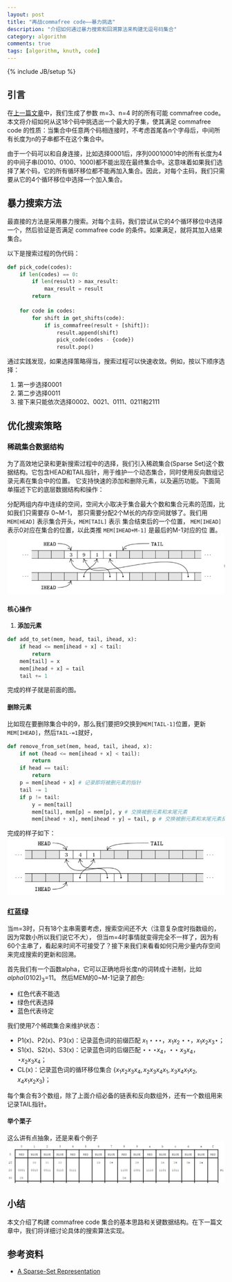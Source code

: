 ```yaml
---
layout: post
title: "再战commafree code——暴力挑选"
description: "介绍如何通过暴力搜索和回溯算法来构建无逗号码集合"
category: algorithm
comments: true
tags: [algorithm, knuth, code]
---
```


{% include JB/setup %}

## 引言

在[上一篇文章](/2024/10/commafree-code-first.html)中，我们生成了参数 m=3、n=4 时的所有可能 commafree code。本文将介绍如何从这18个码中挑选出一个最大的子集，使其满足 commafree code 的性质：当集合中任意两个码相连接时，不考虑首尾各n个字母后，中间所有长度为n的子串都不在这个集合中。

由于一个码可以和自身连接，比如选择0001后，序列00010001中的所有长度为4的中间子串(0010、0100、1000)都不能出现在最终集合中。这意味着如果我们选择了某个码，它的所有循环移位都不能再加入集合。因此，对每个主码，我们只需要从它的4个循环移位中选择一个加入集合。
<!--more-->

## 暴力搜索方法

最直接的方法是采用暴力搜索。对每个主码，我们尝试从它的4个循环移位中选择一个，然后验证是否满足 commafree code 的条件。如果满足，就将其加入结果集合。

以下是搜索过程的伪代码：

```python
def pick_code(codes):
    if len(codes) == 0:
        if len(result) > max_result:
            max_result = result
        return
        
    for code in codes:
        for shift in get_shifts(code):
            if is_commafree(result + [shift]):
                result.append(shift)
                pick_code(codes - {code})
                result.pop()
```

通过实践发现，如果选择策略得当，搜索过程可以快速收敛。例如，按以下顺序选择：
1. 第一步选择0001
2. 第二步选择0011
3. 接下来只能依次选择0002、0021、0111、0211和2111

## 优化搜索策略

### 稀疏集合数据结构

为了高效地记录和更新搜索过程中的选择，我们引入稀疏集合(Sparse Set)这个数据结构。它包含HEAD和TAIL指针，用于维护一个动态集合，同时使用反向数组记录元素在集合中的位置。
它支持快速的添加和删除元素，以及遍历功能。下面简单描述下它的底层数据结构和操作：

分配两组内存中连续的空间，空间大小取决于集合最大个数和集合元素的范围，比如我们只需要存 0~M-1，
那只需要分配2个M长的内存空间就够了。我们用 `MEM[HEAD]` 表示集合开头，`MEM[TAIL]` 表示
集合结束后的一个位置，
`MEM[IHEAD]` 表示0对应在集合的位置，以此类推 `MEM[IHEAD+M-1]` 是最后的M-1对应的位
置。
![稀疏集合示意图](/images/commafree-sparse_set.png)

#### 核心操作

1. **添加元素**

```python
def add_to_set(mem, head, tail, ihead, x):
    if head <= mem[ihead + x] < tail:
        return
    mem[tail] = x
    mem[ihead + x] = tail
    tail += 1
```

完成的样子就是前面的图。

#### 删除元素
比如现在要删除集合中的9，那么我们要把9交换到`MEM[TAIL-1]`位置，更新`MEM[IHEAD]`，然后`TAIL-=1`就好，

```python
def remove_from_set(mem, head, tail, ihead, x):
    if not (head <= mem[ihead + x] < tail):
        return
    if head == tail:
        return
    p = mem[ihead + x] # 记录即将被删元素的指针
    tail -= 1
    if p != tail:
        y = mem[tail]
        mem[tail], mem[p] = mem[p], y # 交换被删元素和末尾元素
        mem[ihead + x], mem[ihead + y] = tail, p # 交换被删元素和末尾元素反向指针
```

完成的样子如下：
![alt text](/images/commafree-del_sparse.png)

### 红蓝绿
当m=3时，只有18个主串需要考虑，搜索空间还不大（注意复杂度时指数级的，因为常数小所以我们说它不大），
但当m=4时事情就变得完全不一样了，因为有60个主串了，看起来时间不可接受了？接下来我们来看看如何只用少量内存空间来完成搜索的更新和回溯。

首先我们有一个函数alpha，它可以正确地将长度n的词转成十进制，比如$alpha(0102)_3$=11。
然后MEM的0~M-1记录了颜色:
- 红色代表不能选
- 绿色代表选择
- 蓝色代表待定

我们使用7个稀疏集合来维护状态：
- P1(x)、P2(x)、P3(x)：记录蓝色词的前缀匹配 $x_1\star \star \star$，$x_1x_2 \star \star$，$x_1x_2x_3 \star$；
- S1(x)、S2(x)、S3(x)：记录蓝色词的后缀匹配 $\star \star \star x_4$，$\star 
\star x_3x_4$，$\star x_2x_3x_4$；
- CL(x)：记录蓝色词的循环移位集合 $\{x_1x_2x_3x_4,x_2x_3x_4x_1,x_3x_4x_1x_2,
x_4x_1x_2x_3\}$；

每个集合有3个数组，除了上面介绍必备的链表和反向数组外，还有一个数组用来记录TAIL指针。

#### 举个栗子
这么讲有点抽象，还是来看个例子
![alt text](/images/commafree-ex.png)

## 小结

本文介绍了构建 commafree code 集合的基本思路和关键数据结构。在下一篇文章中，我们将详细讨论具体的搜索算法实现。

## 参考资料

- [A Sparse-Set Representation](https://dl.acm.org/doi/10.1145/176454.176484)
